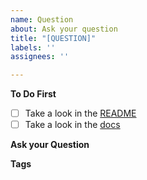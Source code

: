 ```yaml
---
name: Question
about: Ask your question
title: "[QUESTION]"
labels: ''
assignees: ''

---
```


**To Do First**
- [ ] Take a look in the [README](https://github.com/Luehang/react-native-image-transformer/blob/master/README.md)
- [ ] Take a look in the [docs](https://luehangs.site/lue_hang/projects/react-native-image-transformer)

**Ask your Question**
<!--ask your question-->

**Tags**
<!--add some related tags to your question-->
